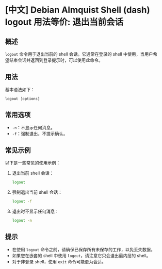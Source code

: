 # [中文] Debian Almquist Shell (dash) logout 用法等价: 退出当前会话

## 概述
`logout` 命令用于退出当前的 shell 会话。它通常在登录的 shell 中使用，当用户希望结束会话并返回到登录提示时，可以使用此命令。

## 用法
基本语法如下：
```
logout [options]
```

## 常用选项
- `-n`：不显示任何消息。
- `-f`：强制退出，不提示确认。

## 常见示例
以下是一些常见的使用示例：

1. 退出当前 shell 会话：
   ```sh
   logout
   ```

2. 强制退出当前 shell 会话：
   ```sh
   logout -f
   ```

3. 退出时不显示任何消息：
   ```sh
   logout -n
   ```

## 提示
- 在使用 `logout` 命令之前，请确保已保存所有未保存的工作，以免丢失数据。
- 如果您在嵌套的 shell 中使用 `logout`，请注意它只会退出最内层的 shell。
- 对于非登录 shell，使用 `exit` 命令可能更为合适。